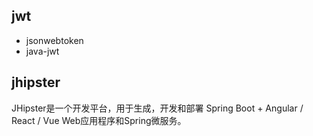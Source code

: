 
## jwt
- jsonwebtoken
- java-jwt

## jhipster
JHipster是一个开发平台，用于生成，开发和部署 Spring Boot + Angular / React / Vue Web应用程序和Spring微服务。